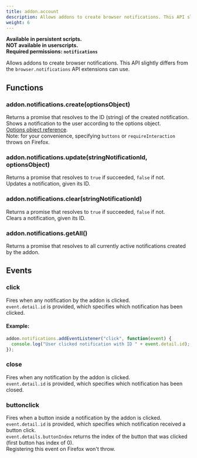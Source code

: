 ```yaml
---
title: addon.account
description: Allows addons to create browser notifications. This API slightly differs from the browser.notifications API extensions can use.
weight: 6
---
```


**Available in persistent scripts.**  
**NOT available in userscripts.**  
**Required permissions: `notifications`**

Allows addons to create browser notifications. This API slightly differs from the `browser.notifications` API extensions can use.

## Functions
### addon.notifications.create(optionsObject)
Returns a promise that resolves to the ID (string) of the created notification.  
Shows a notification to the user according to the options object.  
[Options object reference](https://developer.mozilla.org/en-US/docs/Mozilla/Add-ons/WebExtensions/API/notifications/NotificationOptions).  
Note: for your convenience, specifying `buttons` or `requireInteraction` throws on Firefox.
### addon.notifications.update(stringNotificationId, optionsObject)
Returns a promise that resolves to `true` if succeeded, `false` if not.  
Updates a notification, given its ID.
### addon.notifications.clear(stringNotificationId)
Returns a promise that resolves to `true` if succeeded, `false` if not.  
Clears a notification, given its ID.
### addon.notifications.getAll()
Returns a promise that resolves to all currently active notifications created by the addon.

## Events
### click
Fires when any notification by the addon is clicked.  
`event.detail.id` is provided, which specifies which notification has been clicked.
#### Example:
```js
addon.notifications.addEventListener("click", function(event) {
  console.log("User clicked notification with ID " + event.detail.id);
});
```
### close
Fires when any notification by the addon is clicked.  
`event.detail.id` is provided, which specifies which notification has been closed.
### buttonclick
Fires when a button inside a notification by the addon is clicked.  
`event.detail.id` is provided, which specifies which notification received a button click.  
`event.details.buttonIndex` returns the index of the button that was clicked (first button has index of 0).  
Registering this event on Firefox won't throw.
